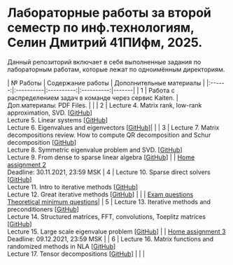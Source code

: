 # Лабораторные работы за второй семестр по инф.технологиям, Селин Дмитрий 41ПИфм, 2025.

Данный репозиторий включает в себя выполненные задания по лабораторным работам, которые лежат по одноимённым директориям.

| № Работы | Содержание работы | Дополнительные материалы |
|:------:|:----------|:----------:|:----------:|-------|
| 1 | Работа с распределением задач в команде через сервис Kaiten. | Доп.материалы: PDF Files. | |
| 2 | Lecture 4. Matrix rank, low-rank approximation, SVD. [[GitHub](./lectures/lecture4/lecture-4.ipynb)] <br> Lecture 5. Linear systems [[GitHub](./lectures/lecture5/lecture-5.ipynb)] <br> Lecture 6. Eigenvalues and eigenvectors [[GitHub](./lectures/lecture6/lecture-6.ipynb)]|  | 
| 3 | Lecture 7. Matrix decompositions review. How to compute QR decomposition and Schur decomposition [[GitHub](./lectures/lecture7/lecture-7.ipynb)] <br> Lecture 8. Symmetric eigenvalue problem and SVD. [[GitHub](./lectures/lecture8/lecture-8.ipynb)] <br> Lecture 9. From dense to sparse linear algebra [[GitHub](./lectures/lecture9/lecture-9.ipynb)] |  | [Home assignment 2](./hw/hw2/hw2.ipynb) <br> Deadline: 30.11.2021, 23:59 MSK 
| 4 | Lecture 10. Sparse direct solvers [[GitHub](./lectures/lecture10/lecture-10.ipynb)] <br> Lecture 11. Intro to iterative methods [[GitHub](./lectures/lecture11/lecture-11.ipynb)] <br> Lecture 12. Great iterative methods [[GitHub](./lectures/lecture12/lecture-12.ipynb)] | | | [Exam questions](./exam/exam_questions.pdf) <br> [Theoretical minimum questions](./exam/teormin.pdf)|
| 5 | Lecture 13. Iterative methods and preconditioners [[GitHub](./lectures/lecture13/lecture-13.ipynb)] <br> Lecture 14. Structured matrices, FFT, convolutions, Toeplitz matrices [[GitHub](./lectures/lecture14/lecture-14.ipynb)] <br> Lecture 15. Large scale eigenvalue problem [[GitHub](./lectures/lecture15/lecture-15.ipynb)] | | [Home assignment 3](./hw/hw3/hw3.ipynb) <br> Deadline: 09.12.2021, 23:59 MSK |
| 6 | Lecture 16. Matrix functions and randomized methods in NLA [[GitHub](./lectures/lecture16/lecture-16.ipynb)] <br> Lecture 17. Tensor decompositions [[GitHub](./lectures/lecture17/lecture-17.ipynb)] | | |
